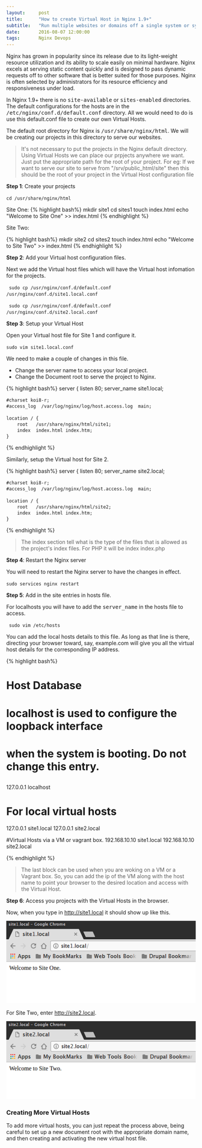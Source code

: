 ```yaml
---
layout:     post
title:      "How to create Virtual Host in Nginx 1.9+"
subtitle:   "Run multiple websites or domains off a single system or system powered by Nginx 1.9."
date:       2016-08-07 12:00:00
tags:       Nginx Devops
---
```

Nginx has grown in popularity since its release due to its light-weight resource utilization and its ability to scale easily on minimal hardware. Nginx excels at serving static content quickly and is designed to pass dynamic requests off to other software that is better suited for those purposes. Nginx is often selected by administrators for its resource efficiency and responsiveness under load.

In Nginx 1.9+ there is no <kbd>site-available</kbd> or <kbd>sites-enabled</kbd> directories. The default configurations for the hosts are in the <kbd>/etc/nginx/conf.d/default.conf</kbd> directory. All we would need to do is use this default.conf file to create our own Virtual Hosts.

The default root directory for Nginx is <kbd>/usr/share/nginx/html</kbd>. We will be creating our projects in this directory to serve our websites.

>It's not necessary to put the projects in the Nginx default directory. Using Virtual Hosts we can place our prpjects anywhere we want. Just put the appropriate path for the root of your project. For eg: If we want to serve our site to serve from "/srv/public_html/site" then this should be the root of your project in the Virtual Host configuration file

**Step 1**: Create your projects

<code>cd /usr/share/nginx/html</code>

Site One:
{% highlight bash%}
mkdir site1
cd sites1
touch index.html
echo "Welcome to Site One" >> index.html
{% endhighlight %}

Site Two:

{% highlight bash%}
mkdir site2
cd sites2
touch index.html
echo "Welcome to Site Two" >> index.html
{% endhighlight %}

**Step 2**: Add your Virtual host configuration files.

Next we add the Virtual host files which will have the Virtual host infomation for the projects.

<code> sudo cp /usr/nginx/conf.d/default.conf /usr/nginx/conf.d/site1.local.conf</code>

<code> sudo cp /usr/nginx/conf.d/default.conf /usr/nginx/conf.d/site2.local.conf</code>

**Step 3**: Setup your Virtual Host

Open your Virtual host file for Site 1 and configure it.

<code>sudo vim site1.local.conf</code>

We need to make a couple of changes in this file.

* Change the server name to access your local project.
* Change the Document root to serve the project to Nginx.

{% highlight bash%}
server {
    listen       80;
    server_name  site1.local;

    #charset koi8-r;
    #access_log  /var/log/nginx/log/host.access.log  main;

    location / {
        root   /usr/share/nginx/html/site1;
        index  index.html index.htm;
    }

{% endhighlight %}

Similarly, setup the Virtual host for Site 2.

{% highlight bash%}
server {
    listen       80;
    server_name  site2.local;

    #charset koi8-r;
    #access_log  /var/log/nginx/log/host.access.log  main;

    location / {
        root   /usr/share/nginx/html/site2;
        index  index.html index.htm;
    }

{% endhighlight %}


> The index section tell what is the type of the files that is allowed as the project's index files. For PHP it will be index index.php

**Step 4**: Restart the Nginx server

You will need to restart the Nginx server to have the changes in effect.

<code>sudo services nginx restart</code>

**Step 5**: Add in the site entries in hosts file.

For localhosts you will have to add the <kbd>server_name</kbd> in the hosts file to access.

<code> sudo vim /etc/hosts</code>

You can add the local hosts details to this file. As long as that line is there, directing your browser toward, say, example.com will give you all the virtual host details for the corresponding IP address.

{% highlight bash%}
# Host Database
#
# localhost is used to configure the loopback interface
# when the system is booting.  Do not change this entry.
##
127.0.0.1       localhost

# For local virtual hosts
127.0.0.1       site1.local
127.0.0.1       site2.local

#Virtual Hosts via a VM or vagrant box.
192.168.10.10   site1.local
192.168.10.10   site2.local

{% endhighlight %}
> The last block can be used when you are woking on a VM or a Vagrant box. So, you can add the ip of the VM along with the host name to point your browser to the desired location and access with the Virtual Host.

**Step 6**: Access you projects with the Virtual Hosts in the browser.

Now, when you type in http://site1.local it should show up like this.

![Site one](/img/posts/setup-virtual-hosts-nginx/site1.local.png)

For Site Two, enter http://site2.local.

![Site two](/img/posts/setup-virtual-hosts-nginx/site2.local.png)

<h3>Creating More Virtual Hosts</h3>
To add more virtual hosts, you can just repeat the process above, being careful to set up a new document root with the appropriate domain name, and then creating and activating the new virtual host file.
